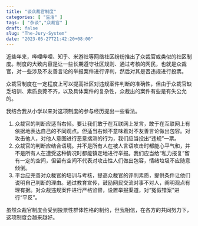 ```yaml
---
title: "谈众裁官制度"
categories: [ "生活" ]
tags: [ "杂谈","众裁官" ]
draft: false
slug: "The-Jury-System"
date: "2023-05-27T21:42:20+08:00"
---
```


近些年来，哔哩哔哩、知乎、米游社等网络社区纷纷推出了众裁官或类似的社区制度。制度的大致内容是让一些长期遵守社区规则、通过考核的网民，也就是众裁官，对一些涉及不友善言论的举报案件进行评判，然后对其是否违规进行投票。

众裁官制度在一定程度上可以提高社区对违规案件判断的准确性，但由于众裁官缺乏培训、素质良莠不齐，以及具体案件的复杂性，众裁出的案件有些是有失公允的。

我结合我从小学以来对这项制度的参与经历提出一些看法。

1. 众裁官的判断应适当右倾。要让我们敢于在互联网上发言，敢于在互联网上有依据地表达自己的不同观点。但适当右倾不意味着对不友善言论做出包容。对攻击他人，对他人意图进行恶意揣测的行为，我们应当投出“违规”一票。
2. 众裁官的判断应结合语境。并不是所有人在被人言语攻击时都能心平气和，并不是所有人在遭受这种情况时都能镇定地进行举报。我们应当给“私力报复”留有一定的空间，但留有空间不代表对攻击性人们做出包容，情绪垃圾不应随意倾倒。
3. 平台应完善对众裁官的培训与考核，提高众裁官的评判素质，提供条件让他们说明自己判断的理由。通过教育宣传，鼓励网民交流对事不对人，阐明观点有理有据。对众裁违规案件进行严格监督，设置举报渠道，对“冤假错案”进行“平反”。

虽然众裁官制度会受到投票性群体性格的制约，但我相信，在各方的共同努力下，这项制度会越来越好。